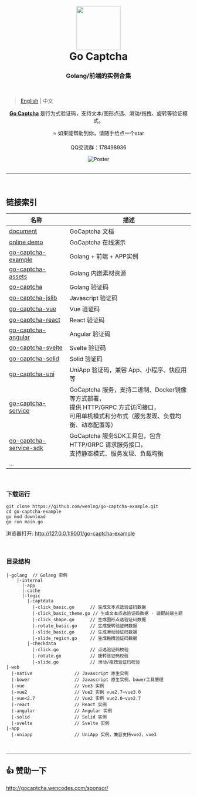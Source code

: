 <div align="center">
<img width="120" style="padding-top: 50px; margin: 0;" src="http://47.104.180.148/go-captcha/gocaptcha_logo.svg?v=1"/>
<h1 style="margin: 0; padding: 0">Go Captcha</h1>
</div>

<h3 style="text-align: center ">Golang/前端的实例合集</h3>

<br/>

> [English](README.md) | 中文
>
<p style="text-align: center">
<a style="font-weight: bold" href="https://github.com/wenlng/go-captcha">Go Captcha</a> 是行为式验证码，支持文本/图形点选、滑动/拖拽、旋转等验证模式。
</p>

<p style="text-align: center"> ⭐️ 如果能帮助到你，请随手给点一个star</p>
<p style="text-align: center">QQ交流群：178498936</p>


<div align="center"> 
    <img src="http://47.104.180.148/go-captcha/go-captcha-v1.png" alt="Poster">
</div>

<br/>
<hr/>
<br/>

## 链接索引

| 名称                                                                         | 描述                                                                                          |
|----------------------------------------------------------------------------|---------------------------------------------------------------------------------------------|
| [document](http://gocaptcha.wencodes.com)                                  | GoCaptcha 文档                                                                                |
| [online demo](http://gocaptcha.wencodes.com/demo/)                         | GoCaptcha 在线演示                                                                              |
| [go-captcha-example](https://github.com/wenlng/go-captcha-example)         | Golang + 前端 + APP实例                                                                         |
| [go-captcha-assets](https://github.com/wenlng/go-captcha-assets)           | Golang 内嵌素材资源                                                                               |
| [go-captcha](https://github.com/wenlng/go-captcha)                         | Golang 验证码                                                                                  |
| [go-captcha-jslib](https://github.com/wenlng/go-captcha-jslib)             | Javascript 验证码                                                                              |
| [go-captcha-vue](https://github.com/wenlng/go-captcha-vue)                 | Vue 验证码                                                                                     |
| [go-captcha-react](https://github.com/wenlng/go-captcha-react)             | React 验证码                                                                                   |
| [go-captcha-angular](https://github.com/wenlng/go-captcha-angular)         | Angular 验证码                                                                                 |
| [go-captcha-svelte](https://github.com/wenlng/go-captcha-svelte)           | Svelte 验证码                                                                                  |
| [go-captcha-solid](https://github.com/wenlng/go-captcha-solid)             | Solid 验证码                                                                                   |
| [go-captcha-uni](https://github.com/wenlng/go-captcha-uni)                 | UniApp 验证码，兼容 App、小程序、快应用等                                                                  |
| [go-captcha-service](https://github.com/wenlng/go-captcha-service)         | GoCaptcha 服务，支持二进制、Docker镜像等方式部署，<br/> 提供 HTTP/GRPC 方式访问接口，<br/>可用单机模式和分布式（服务发现、负载均衡、动态配置等） |
| [go-captcha-service-sdk](https://github.com/wenlng/go-captcha-service-sdk) | GoCaptcha 服务SDK工具包，包含 HTTP/GRPC 请求服务接口，<br/>支持静态模式、服务发现、负载均衡                                |
| ...                                                                        |                                                                                             |

<br/>


### 下载运行
```shell
git clone https://github.com/wenlng/go-captcha-example.git
cd go-captcha-example
go mod download
go run main.go
```

浏览器打开: http://127.0.0.1:9001/go-captcha-example

<br/>

### 目录结构
```text
|-golang  // Golang 实例
    |-internal                 
      |-app
      |-cache
      |-logic
        |-captdata
          |-click_basic.go      // 生成文本点选验证码数据
          |-click_basic_theme.go // 生成文本点选验证码数据 - 适配前端主题
          |-click_shape.go      // 生成图形点选验证码数据
          |-rotate_basic.go     // 生成旋转验证码数据
          |-slide_basic.go      // 生成滑动验证码数据
          |-slide_region.go     // 生成拖拽验证码数据
        |-checkdata
          |-click.go            // 点选验证码校验
          |-rotate.go           // 旋转验证码校验
          |-slide.go            // 滑动/拖拽验证码校验
|-web
  |-native                // Javascript 原生实例
  |-bower                 // Javascript 原生实例，bower工具管理
  |-vue                   // Vue3 实例
  |-vue2                  // Vue2 实例 vue2.7~vue3.0
  |-vue<2.7               // Vue2 实例 vue2.0~vue2.7
  |-react                 // React 实例
  |-angular               // Angular 实例
  |-solid                 // Solid 实例
  |-svelte                // Svelte 实例
|-app
  |-uniapp                // UniApp 实例，兼容支持vue2、vue3
```

<br/>

---------------------

## 👍 赞助一下
<div>
<a href="http://gocaptcha.wencodes.com/sponsor/" target="_blank">http://gocaptcha.wencodes.com/sponsor/</a>
</div>
<br/>

